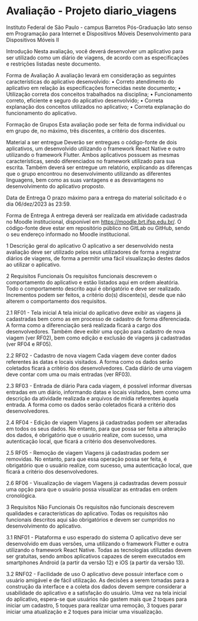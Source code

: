 # Avaliação - Projeto diario_viagens

Instituto Federal de São Paulo - campus Barretos
Pós-Graduação lato senso em Programação para Internet e Dispositivos Móveis
Desenvolvimento para Dispositivos Móveis II

Introdução
Nesta avaliação, você deverá desenvolver um aplicativo para ser utilizado como um diário de viagens, de acordo com as especificações e restrições listadas neste documento.

Forma de Avaliação
A avaliação levará em consideração as seguintes características do aplicativo desenvolvido:
• Correto atendimento do aplicativo em relação às especificações fornecidas neste documento;
• Utilização correta dos conceitos trabalhados na disciplina;
• Funcionamento correto, eficiente e seguro do aplicativo desenvolvido;
• Correta explanação dos conceitos utilizados no aplicativo;
• Correta explanação do funcionamento do aplicativo.

Formação de Grupos
Esta avaliação pode ser feita de forma individual ou em grupo de, no máximo, três discentes, a critério dos discentes.

Material a ser entregue
Deverão ser entregues o código-fonte de dois aplicativos, um desenvolvido utilizando o framework React Native e outro utilizando o framework Flutter. Ambos aplicativos possuem as mesmas características, sendo diferenciados no framework utilizado para sua escrita. Também deverá ser entregue um relatório, explicando as diferenças que o grupo encontrou no desenvolvimento utilizando as diferentes linguagens, bem como as suas vantagens e as desvantagens no desenvolvimento do aplicativo proposto.

Data de Entrega
O prazo máximo para a entrega do material solicitado é o dia 06/dez/2023 às 23:59.

Forma de Entrega
A entrega deverá ser realizada em atividade cadastrada no Moodle institucional, disponível em https://moodle.brt.ifsp.edu.br/. O código-fonte deve estar em repositório público no GitLab ou GitHub, sendo o seu endereço informado no Moodle institucional.

1 Descrição geral do aplicativo
O aplicativo a ser desenvolvido nesta avaliação deve ser utilizado pelos seus utilizadores de forma a registrar diários de viagens, de forma a permitir uma fácil visualização destes dados ao utilizar o aplicativo.

2 Requisitos Funcionais
Os requisitos funcionais descrevem o comportamento do aplicativo e estão listados aqui em ordem aleatória. Todo o comportamento descrito aqui é obrigatório e deve ser realizado. Incrementos podem ser feitos, a critério do(s) discente(s), desde que não alterem o comportamento dos requisitos.

2.1 RF01 - Tela inicial
A tela inicial do aplicativo deve exibir as viagens já cadastradas bem como as em processo de cadastro de forma diferenciada. A forma como a diferenciação será realizada ficará a cargo dos desenvolvedores. Também deve exibir uma opção para cadastro de nova viagem (ver RF02), bem como edição e exclusão de viagens já cadastradas (ver RF04 e RF05).

2.2 RF02 - Cadastro de nova viagem
Cada viagem deve conter dados referentes às datas e locais visitados. A forma como os dados serão coletados ficará a critério dos desenvolvedores. Cada diário de uma viagem deve contar com uma ou mais entradas (ver RF03).

2.3 RF03 - Entrada de diário
Para cada viagem, é possível informar diversas entradas em um diário, informando datas e locais visitados, bem como uma descrição da atividade realizada e arquivos de mídia referentes àquela entrada. A forma como os dados serão coletados ficará a critério dos desenvolvedores.

2.4 RF04 - Edição de viagem
Viagens já cadastradas podem ser alteradas em todos os seus dados. No entanto, para que possa ser feita a alteração dos dados, é obrigatório que o usuário realize, com sucesso, uma autenticação local, que ficará a critério dos desenvolvedores.

2.5 RF05 - Remoção de viagem
Viagens já cadastradas podem ser removidas. No entanto, para que essa operação possa ser feita, é obrigatório que o usuário realize, com sucesso, uma autenticação local, que ficará a critério dos desenvolvedores.

2.6 RF06 - Visualização de viagem
Viagens já cadastradas devem possuir uma opção para que o usuário possa visualizar as entradas em ordem cronológica.

3 Requisitos Não Funcionais
Os requisitos não funcionais descrevem qualidades e características do aplicativo. Todas os requisitos não funcionais descritos aqui são obrigatórios e devem ser cumpridos no desenvolvimento do aplicativo.

3.1 RNF01 - Plataforma e uso esperado do sistema
O aplicativo deve ser desenvolvido em duas versões, uma utilizando o framework Flutter e outra utilizando o framework React Native. Todas as tecnologias utilizadas devem ser gratuitas, sendo ambos aplicativos capazes de serem executados em smartphones Android (a partir da versão 12) e iOS (a partir da versão 13).

3.2 RNF02 - Facilidade de uso
O aplicativo deve possuir interface com o usuário amigável e de fácil utilização. As decisões a serem tomadas para a construção da interface e a coleta dos dados devem sempre considerar a usabilidade do aplicativo e a satisfação do usuário. Uma vez na tela inicial do aplicativo, espera-se que usuários não gastem mais que 2 toques para iniciar um cadastro, 5 toques para realizar uma remoção, 3 toques parar iniciar uma atualização e 2 toques para iniciar uma visualização.
